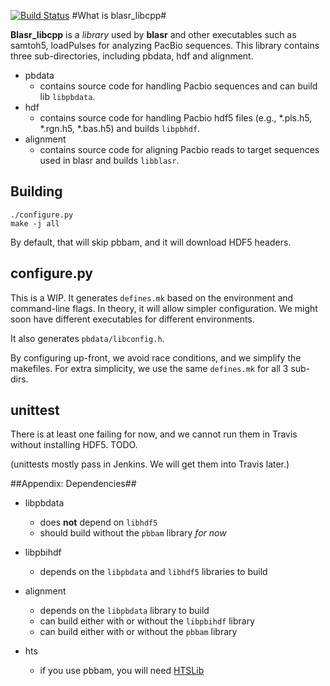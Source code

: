 [![Build Status](https://travis-ci.org/PacificBiosciences/blasr_libcpp.svg?branch=master)](https://travis-ci.org/PacificBiosciences/blasr_libcpp)
#What is blasr_libcpp#

**Blasr_libcpp** is a *library* used by **blasr** and other executables such as samtoh5, loadPulses for analyzing PacBio sequences. This library contains three sub-directories, including pbdata, hdf and alignment.
+ pbdata  
   - contains source code for handling Pacbio sequences and can build lib ```libpbdata```.
+ hdf 
   - contains source code for handling Pacbio hdf5 files (e.g., *.pls.h5, *.rgn.h5, *.bas.h5) and builds ```libpbhdf```.
+ alignment 
   - contains source code for aligning Pacbio reads to target sequences used in blasr and builds ```libblasr```.

## Building
```
./configure.py
make -j all
```
By default, that will skip pbbam, and it will download HDF5 headers.

## configure.py
This is a WIP. It generates `defines.mk` based on the environment and command-line flags.
In theory, it will allow simpler configuration. We might soon have different executables for
different environments.

It also generates `pbdata/libconfig.h`.

By configuring up-front, we avoid race conditions, and we simplify the makefiles. For extra
simplicity, we use the same `defines.mk` for all 3 sub-dirs.

## unittest
There is at least one failing for now, and we cannot run them in Travis without installing HDF5. TODO.

(unittests mostly pass in Jenkins. We will get them into Travis later.)

##Appendix: Dependencies##
- libpbdata
   -  does **not** depend on ```libhdf5```
   -  should build without the ```pbbam``` library *for now*

- libpbihdf
   -  depends on the ```libpbdata``` and ```libhdf5``` libraries to build
   
- alignment
   -  depends on the ```libpbdata``` library to build
   -  can build either with or without the ```libpbihdf``` library
   -  can build either with or without the ```pbbam``` library
- hts
   - if you use pbbam, you will need [HTSLib](https://github.com/samtools/htslib)
